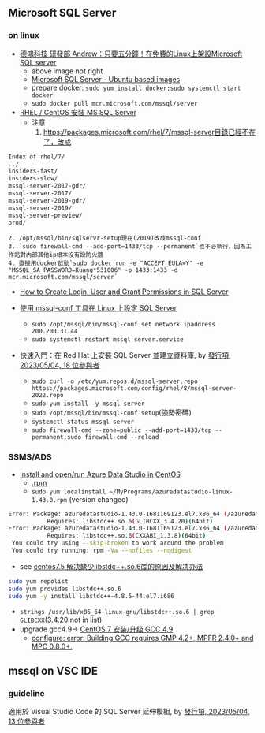 

## Microsoft SQL Server

### on linux

- [德鴻科技 研發部 Andrew：只要五分鐘！在免費的Linux上架設Microsoft SQL server](https://www.grandsys.com.tw/news/rd/895-microsoft-sql-server-on-linux)
  - above image not right
  - [Microsoft SQL Server - Ubuntu based images](https://hub.docker.com/_/microsoft-mssql-server)
  - prepare docker: `sudo yum install docker;sudo systemctl start docker`
  - `sudo docker pull mcr.microsoft.com/mssql/server`
- [RHEL / CentOS 安裝 MS SQL Server](https://www.ltsplus.com/linux/rhel-centos-安裝-ms-sql-server)
  - 注意
    1. https://packages.microsoft.com/rhel/7/mssql-server目錄已經不在了，改成

```bash
Index of rhel/7/
../
insiders-fast/                                                                                      
insiders-slow/                                                                                      
mssql-server-2017-gdr/                                                                              
mssql-server-2017/                                                                                  
mssql-server-2019-gdr/                                                                              
mssql-server-2019/                                                                                  
mssql-server-preview/                                                                               
prod/     
```

    2. /opt/mssql/bin/sqlservr-setup現在(2019)改成mssql-conf
    3. `sudo firewall-cmd --add-port=1433/tcp --permanent`也不必執行，因為工作站對內部其他ip根本沒有設防火牆
    4. 直接用docker啟動`sudo docker run -e "ACCEPT_EULA=Y" -e "MSSQL_SA_PASSWORD=Kuang*531006" -p 1433:1433 -d mcr.microsoft.com/mssql/server`

- [How to Create Login, User and Grant Permissions in SQL Server](https://www.guru99.com/sql-server-create-user.html)
- [使用 mssql-conf 工具在 Linux 上設定 SQL Server](https://learn.microsoft.com/zh-tw/sql/linux/sql-server-linux-configure-mssql-conf?view=sql-server-ver16)
  - `sudo /opt/mssql/bin/mssql-conf set network.ipaddress 200.200.31.44`
  - `sudo systemctl restart mssql-server.service`

- 快速入門：在 Red Hat 上安裝 SQL Server 並建立資料庫, by [發行項, 2023/05/04, 18 位參與者](https://learn.microsoft.com/zh-tw/sql/linux/quickstart-install-connect-red-hat?view=sql-server-ver16)
  - `sudo curl -o /etc/yum.repos.d/mssql-server.repo https://packages.microsoft.com/config/rhel/8/mssql-server-2022.repo`
  - `sudo yum install -y mssql-server`
  - `sudo /opt/mssql/bin/mssql-conf setup`(強勢密碼)
  - `systemctl status mssql-server`
  - `sudo firewall-cmd --zone=public --add-port=1433/tcp --permanent;sudo firewall-cmd --reload`

### SSMS/ADS

- [Install and open/run Azure Data Studio in CentOS](https://mssqltrek.com/2020/06/15/install-and-open-run-azure-data-studio-in-centos/)
  - [.rpm](https://learn.microsoft.com/en-us/sql/azure-data-studio/download-azure-data-studio?view=sql-server-ver15&tabs=redhat-install%2Credhat-uninstall)
  - `sudo yum localinstall ~/MyPrograms/azuredatastudio-linux-1.43.0.rpm` (version changed)

```bash
Error: Package: azuredatastudio-1.43.0-1681169123.el7.x86_64 (/azuredatastudio-linux-1.43.0)
           Requires: libstdc++.so.6(GLIBCXX_3.4.20)(64bit)
Error: Package: azuredatastudio-1.43.0-1681169123.el7.x86_64 (/azuredatastudio-linux-1.43.0)
           Requires: libstdc++.so.6(CXXABI_1.3.8)(64bit)
 You could try using --skip-broken to work around the problem
 You could try running: rpm -Va --nofiles --nodigest
```
  - see [centos7.5 解决缺少libstdc++.so.6库的原因及解决办法](https://www.cnblogs.com/effortsing/p/10363921.html)

```bash
sudo yum repolist
sudo yum provides libstdc++.so.6
sudo yum -y install libstdc++-4.8.5-44.el7.i686
```

  - `strings /usr/lib/x86_64-linux-gnu/libstdc++.so.6 | grep GLIBCXX`(3.4.20 not in list)
  - upgrade gcc4.9-> [CentOS 7 安装/升级 GCC 4.9](https://blog.csdn.net/fwb330198372/article/details/99636375)
    - [configure: error: Building GCC requires GMP 4.2+, MPFR 2.4.0+ and MPC 0.8.0+.](https://www.cnblogs.com/gyfluck/p/10537436.html)

## mssql on VSC IDE

### guideline

適用於 Visual Studio Code 的 SQL Server 延伸模組, by [發行項, 2023/05/04, 13 位參與者](https://learn.microsoft.com/zh-tw/sql/tools/visual-studio-code/sql-server-develop-use-vscode?view=sql-server-ver16)
